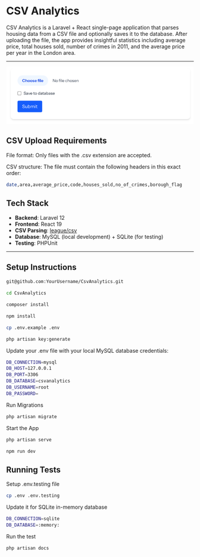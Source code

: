 # CSV Analytics

CSV Analytics is a Laravel + React single-page application that parses housing data from a CSV file and optionally saves it to the database. After uploading the file, the app provides insightful statistics including average price, total houses sold, number of crimes in 2011, and the average price per year in the London area.

---

<p align="center">
  <img src="docs/images/img.png" alt="App Screenshot" width="600" />
</p>

## CSV Upload Requirements
File format: Only files with the .csv extension are accepted.

CSV structure: The file must contain the following headers in this exact order:
```bash
date,area,average_price,code,houses_sold,no_of_crimes,borough_flag
```

## Tech Stack

- **Backend**: Laravel 12 
- **Frontend**: React 19 
- **CSV Parsing**: [league/csv](https://csv.thephpleague.com/)
- **Database**: MySQL (local development) + SQLite (for testing)
- **Testing**: PHPUnit 

---

## Setup Instructions
```bash
git@github.com:YourUsername/CsvAnalytics.git
```

```bash
cd CsvAnalytics
```

```bash
composer install
```

```bash
npm install
```

```bash
cp .env.example .env
```

```bash
php artisan key:generate
```

Update your .env file with your local MySQL database credentials:

```bash
DB_CONNECTION=mysql
DB_HOST=127.0.0.1
DB_PORT=3306
DB_DATABASE=csvanalytics
DB_USERNAME=root
DB_PASSWORD=
```

Run Migrations

```bash
php artisan migrate
```

Start the App
```bash
php artisan serve
```
```bash
npm run dev
```

## Running Tests


Setup .env.testing file
```bash
cp .env .env.testing
```

Update it for SQLite in-memory database

```bash
DB_CONNECTION=sqlite
DB_DATABASE=:memory:
```

Run the test
```bash
php artisan docs
```









